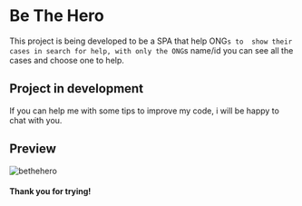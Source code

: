# Be The Hero
This project is being developed to be a SPA that help ONG`s to 
show their cases in search for help, with only the ONG`s name/id you
can see all the cases and choose one to help.

## Project in development
If you can help me with some tips to improve my code, i will be happy to chat
with you.

## Preview
![bethehero](https://user-images.githubusercontent.com/61669995/151429426-1903bef1-1773-4575-9007-73f51c3d64fb.JPG)

#### Thank you for trying!
